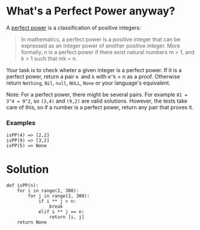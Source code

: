 # What's a Perfect Power anyway?

A <ins>perfect power</ins> is a classification of positive integers:

> In mathematics, a perfect power is a positive integer that can be expressed as an integer power of another positive integer. More formally, n is a perfect power if there exist natural numbers m > 1, and k > 1 such that mk = n.

Your task is to check wheter a given integer is a perfect power. If it is a perfect power, return a pair ```m ```and ```k``` with ```m^k``` = n as a proof. Otherwise return ```Nothing```, ```Nil```, ```null```, ```NULL```, ```None``` or your language's equivalent.

Note: For a perfect power, there might be several pairs. For example ```81 = 3^4 = 9^2```, so ```(3,4)``` and ```(9,2)``` are valid solutions. However, the tests take care of this, so if a number is a perfect power, return any pair that proves it.

### Examples
```
isPP(4) => [2,2]
isPP(9) => [3,2]
isPP(5) => None
```

# Solution
```
def isPP(n):
    for i in range(2, 300):
        for j in range(2, 300):
            if i ** j > n:
                break
            elif i ** j == n:
                return [i, j]
    return None           
```

